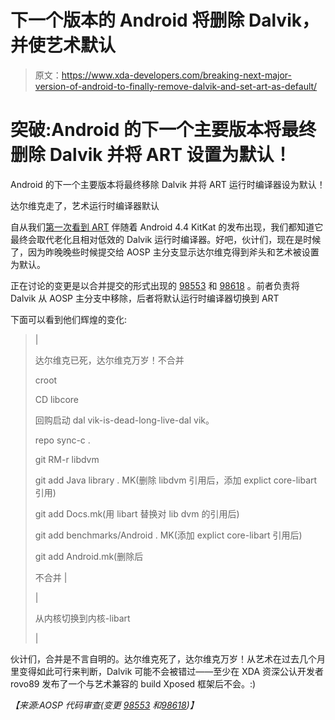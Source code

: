 # 下一个版本的 Android 将删除 Dalvik，并使艺术默认

> 原文：<https://www.xda-developers.com/breaking-next-major-version-of-android-to-finally-remove-dalvik-and-set-art-as-default/>

# 突破:Android 的下一个主要版本将最终删除 Dalvik 并将 ART 设置为默认！

Android 的下一个主要版本将最终移除 Dalvik 并将 ART 运行时编译器设为默认！

达尔维克走了，艺术运行时编译器默认

自从我们[第一次看到 ART](http://www.xda-developers.com/android/new-runtime-compiler-in-android-4-4/ "BREAKING: New Runtime Compiler in Android 4.4 to Possibly Bring Better Performance in Future Releases") 伴随着 Android 4.4 KitKat 的发布出现，我们都知道它最终会取代老化且相对低效的 Dalvik 运行时编译器。好吧，伙计们，现在是时候了，因为昨晚晚些时候提交给 AOSP 主分支显示达尔维克得到斧头和艺术被设置为默认。

正在讨论的变更是以合并提交的形式出现的 [98553](https://android-review.googlesource.com/98553) 和 [98618](https://android-review.googlesource.com/98618) 。前者负责将 Dalvik 从 AOSP 主分支中移除，后者将默认运行时编译器切换到 ART

下面可以看到他们辉煌的变化:

> | 
> 
> 达尔维克已死，达尔维克万岁！不合并
> 
> croot
> 
> CD libcore
> 
> 回购启动 dal vik-is-dead-long-live-dal vik。
> 
> repo sync-c .
> 
> git RM-r libdvm
> 
> git add Java library . MK(删除 libdvm 引用后，添加 explict core-libart 引用)
> 
> git add Docs.mk(用 libart 替换对 lib dvm 的引用后)
> 
> git add benchmarks/Android . MK(添加 explict core-libart 引用后)
> 
> git add Android.mk(删除后
> 
> 不合并 |
> 
> | 
> 
> 从内核切换到内核-libart
> 
>  |

伙计们，合并是不言自明的。达尔维克死了，达尔维克万岁！从艺术在过去几个月里变得如此可行来判断，Dalvik 可能不会被错过——至少在 XDA 资深公认开发者 rovo89 发布了一个与艺术兼容的 build Xposed 框架后不会。:)

*【来源:AOSP 代码审查(变更 [98553](https://android-review.googlesource.com/98553) 和[98618](https://android-review.googlesource.com/98618))】*